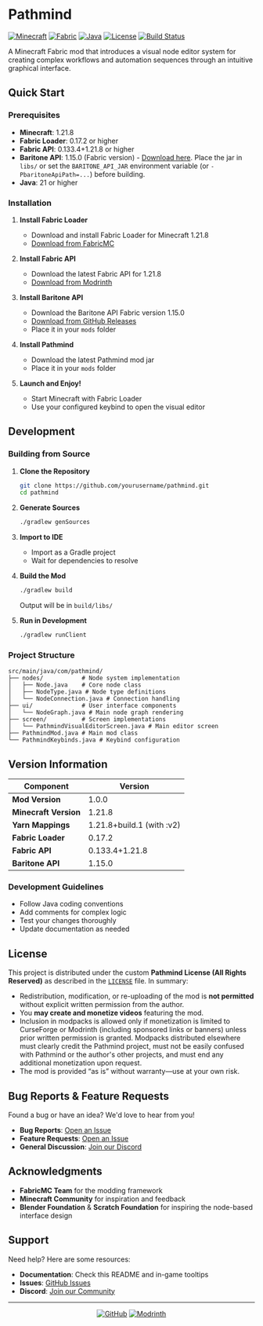 # Pathmind

[![Minecraft](https://img.shields.io/badge/Minecraft-1.21.8-00AA00?style=for-the-badge&logo=minecraft)](https://minecraft.net)
[![Fabric](https://img.shields.io/badge/Fabric-0.17.2-CC6E3E?style=for-the-badge&logo=modrinth)](https://fabricmc.net)
[![Java](https://img.shields.io/badge/Java-21+-FF6B6B?style=for-the-badge&logo=openjdk)](https://openjdk.java.net)
[![License](https://img.shields.io/badge/License-CC%20BY--NC%204.0-blue?style=for-the-badge)](https://creativecommons.org/licenses/by-nc/4.0/)
[![Build Status](https://img.shields.io/badge/Build-Passing-brightgreen?style=for-the-badge)](https://github.com/yourusername/pathmind)

A Minecraft Fabric mod that introduces a visual node editor system for creating complex workflows and automation sequences through an intuitive graphical interface.

## Quick Start

### Prerequisites
- **Minecraft**: 1.21.8
- **Fabric Loader**: 0.17.2 or higher
- **Fabric API**: 0.133.4+1.21.8 or higher
- **Baritone API**: 1.15.0 (Fabric version) - [Download here](https://github.com/cabaletta/baritone/releases/download/v1.15.0/baritone-api-fabric-1.15.0.jar). Place the jar in `libs/` or set the `BARITONE_API_JAR` environment variable (or `-PbaritoneApiPath=...`) before building.
- **Java**: 21 or higher

### Installation

1. **Install Fabric Loader**
   - Download and install Fabric Loader for Minecraft 1.21.8
   - [Download from FabricMC](https://fabricmc.net/use/installer/)

2. **Install Fabric API**
   - Download the latest Fabric API for 1.21.8
   - [Download from Modrinth](https://modrinth.com/mod/fabric-api)

3. **Install Baritone API**
   - Download the Baritone API Fabric version 1.15.0
   - [Download from GitHub Releases](https://github.com/cabaletta/baritone/releases/download/v1.15.0/baritone-api-fabric-1.15.0.jar)
   - Place it in your `mods` folder

4. **Install Pathmind**
   - Download the latest Pathmind mod jar
   - Place it in your `mods` folder

5. **Launch and Enjoy!**
   - Start Minecraft with Fabric Loader
   - Use your configured keybind to open the visual editor

## Development

### Building from Source

1. **Clone the Repository**
   ```bash
   git clone https://github.com/yourusername/pathmind.git
   cd pathmind
   ```

2. **Generate Sources**
   ```bash
   ./gradlew genSources
   ```

3. **Import to IDE**
   - Import as a Gradle project
   - Wait for dependencies to resolve

4. **Build the Mod**
   ```bash
   ./gradlew build
   ```
   Output will be in `build/libs/`

5. **Run in Development**
   ```bash
   ./gradlew runClient
   ```

### Project Structure

```
src/main/java/com/pathmind/
├── nodes/           # Node system implementation
│   ├── Node.java    # Core node class
│   ├── NodeType.java # Node type definitions
│   └── NodeConnection.java # Connection handling
├── ui/              # User interface components
│   └── NodeGraph.java # Main node graph rendering
├── screen/          # Screen implementations
│   └── PathmindVisualEditorScreen.java # Main editor screen
├── PathmindMod.java # Main mod class
└── PathmindKeybinds.java # Keybind configuration
```

## Version Information

| Component | Version |
|-----------|---------|
| **Mod Version** | 1.0.0 |
| **Minecraft Version** | 1.21.8 |
| **Yarn Mappings** | 1.21.8+build.1 (with :v2) |
| **Fabric Loader** | 0.17.2 |
| **Fabric API** | 0.133.4+1.21.8 |
| **Baritone API** | 1.15.0 |

### Development Guidelines
- Follow Java coding conventions
- Add comments for complex logic
- Test your changes thoroughly
- Update documentation as needed

## License

This project is distributed under the custom **Pathmind License (All Rights Reserved)** as described in the [`LICENSE`](LICENSE)
file. In summary:

- Redistribution, modification, or re-uploading of the mod is **not permitted** without explicit written permission from the
  author.
- You **may create and monetize videos** featuring the mod.
- Inclusion in modpacks is allowed only if monetization is limited to CurseForge or Modrinth (including sponsored links or
  banners) unless prior written permission is granted. Modpacks distributed elsewhere must clearly credit the Pathmind project,
  must not be easily confused with Pathmind or the author's other projects, and must end any additional monetization upon
  request.
- The mod is provided “as is” without warranty—use at your own risk.

## Bug Reports & Feature Requests

Found a bug or have an idea? We'd love to hear from you!

- **Bug Reports**: [Open an Issue](https://github.com/ryduzz1/pathmind/issues/new?template=bug_report.md)
- **Feature Requests**: [Open an Issue](https://github.com/ryduzz1/pathmind/issues/new?template=feature_request.md)
- **General Discussion**: [Join our Discord](https://discord.gg/your-discord-link)

## Acknowledgments

- **FabricMC Team** for the modding framework
- **Minecraft Community** for inspiration and feedback
- **Blender Foundation** & **Scratch Foundation** for inspiring the node-based interface design

## Support

Need help? Here are some resources:

- **Documentation**: Check this README and in-game tooltips
- **Issues**: [GitHub Issues](https://github.com/yourusername/pathmind/issues)
- **Discord**: [Join our Community](https://discord.gg/your-discord-link)

---

<div align="center">

[![GitHub](https://img.shields.io/badge/GitHub-Repository-black?style=for-the-badge&logo=github)](https://github.com/yourusername/pathmind)
[![Modrinth](https://img.shields.io/badge/Modrinth-Download-00D5AA?style=for-the-badge&logo=modrinth)](https://modrinth.com/mod/pathmind)

</div>